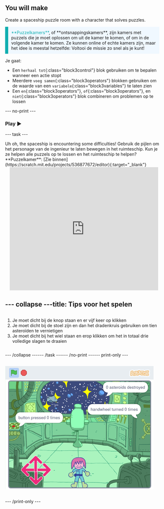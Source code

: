 ## You will make

Create a spaceship puzzle room with a character that solves puzzles.

<p style="border-left: solid; border-width:10px; border-color: #0faeb0; background-color: aliceblue; padding: 10px;">
<span style="color: #0faeb0">**Puzzelkamers**</span>, of **ontsnappingskamers**, zijn kamers met puzzels die je moet oplossen om uit de kamer te komen, of om in de volgende kamer te komen. Ze kunnen online of echte kamers zijn, maar het idee is meestal hetzelfde: Voltooi de missie zo snel als je kunt!
</p>

Je gaat:
+ Een `herhaal tot`{:class="block3control"} blok gebruiken om te bepalen wanneer een actie stopt
+ Meerdere `voeg samen`{:class="block3operators"} blokken gebruiken om de waarde van een `variabele`{:class="block3variables"} te laten zien
+ Een `en`{:class="block3operators"}, `of`{:class="block3operators"}, en `niet`{:class="block3operators"} blok combineren om problemen op te lossen

--- no-print ---

### Play ▶️

--- task ---

<div style="display: flex; flex-wrap: wrap">
<div style="flex-basis: 175px; flex-grow: 1">  
Uh oh, the spaceship is encountering some difficulties! Gebruik de pijlen om het personage van de ingenieur te laten bewegen in het ruimteschip. Kun je ze helpen alle puzzels op te lossen en het ruimteschip te helpen?
</div>
<div>
**Puzzelkamer**: [Zie binnen](https://scratch.mit.edu/projects/536877672/editor){:target="_blank"}
<div class="scratch-preview" style="margin-left: 15px;">
  <iframe allowtransparency="true" width="485" height="402" src="https://scratch.mit.edu/projects/embed/536877672/?autostart=false" frameborder="0"></iframe>
</div>

</div>

--- collapse ---
---
title: Tips voor het spelen
---

1. Je moet dicht bij de knop staan en er vijf keer op klikken
2. Je moet dicht bij de stoel zijn en dan het dradenkruis gebruiken om tien asteroïden te vernietigen
3. Je moet dicht bij het wiel staan en erop klikken om het in totaal drie volledige slagen te draaien


--- /collapse ---

--- /task ---

--- /no-print ---

--- print-only ---

![Voltooid project](images/showcase_static.png)

--- /print-only ---


